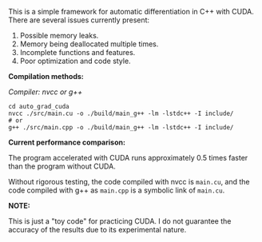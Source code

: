 This is a simple framework for automatic differentiation in C++ with CUDA. There are several issues currently present:

1. Possible memory leaks.
2. Memory being deallocated multiple times.
3. Incomplete functions and features.
4. Poor optimization and code style.

**Compilation methods:**

*Compiler: nvcc or g++*
```
cd auto_grad_cuda
nvcc ./src/main.cu -o ./build/main_g++ -lm -lstdc++ -I include/
# or
g++ ./src/main.cpp -o ./build/main_g++ -lm -lstdc++ -I include/
```

**Current performance comparison:**

The program accelerated with CUDA runs approximately 0.5 times faster than the program without CUDA.

Without rigorous testing, the code compiled with nvcc is `main.cu`, and the code compiled with g++ as `main.cpp` is a symbolic link of `main.cu`.


**NOTE:** 

This is just a "toy code" for practicing CUDA. I do not guarantee the accuracy of the results due to its experimental nature.